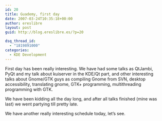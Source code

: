 ```yaml
---
id: 20
title: Guademy, first day
date: 2007-03-24T10:35:18+00:00
author: ereslibre
layout: post
guid: http://blog.ereslibre.es/?p=20

dsq_thread_id:
  - "1819891000"
categories:
  - KDE Development
---
```

First day has been really interesting. We have had some talks as QtJambi, PyQt and my talk about kuiserver in the KDE/Qt part, and other interesting talks about Gnome/GTK guys as compiling Gnome from SVN, desktop accessibility, translating gnome, GTK+ programming, multithreading programming with GTK.

We have been kidding all the day long, and after all talks finished (mine was last) we went partying till pretty late.

We have another really interesting schedule today, let&#8217;s see.